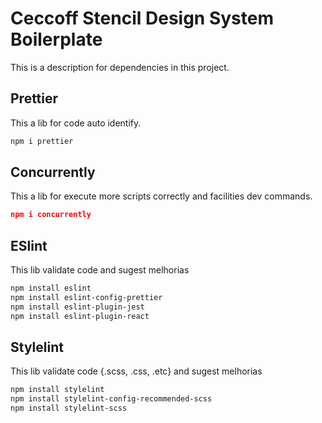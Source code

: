 # Ceccoff Stencil Design System Boilerplate

This is a description for dependencies in this project.

## Prettier

This a lib for code auto identify.

```bash
npm i prettier
```

## Concurrently

This a lib for execute more scripts correctly and facilities dev commands.

```json
npm i concurrently
```

## ESlint

This lib validate code and sugest melhorias

```bash
npm install eslint
npm install eslint-config-prettier
npm install eslint-plugin-jest
npm install eslint-plugin-react
```

## Stylelint

This lib validate code {.scss, .css, .etc} and sugest melhorias

```bash
npm install stylelint
npm install stylelint-config-recommended-scss
npm install stylelint-scss
```
